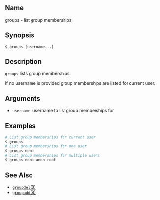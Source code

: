 ## Name

groups - list group memberships

## Synopsis

```**sh
$ groups [username...]
```

## Description

`groups` lists group memberships.

If no username is provided group memberships are listed for current user.

## Arguments

-   `username`: username to list group memberships for

## Examples

```sh
# List group memberships for current user
$ groups
# List group memberships for one user
$ groups nona
# List group memberships for multiple users
$ groups nona anon root
```

## See Also

-   [`groupdel`(8)](help://man/8/groupdel)
-   [`groupadd`(8)](help://man/8/groupadd)
